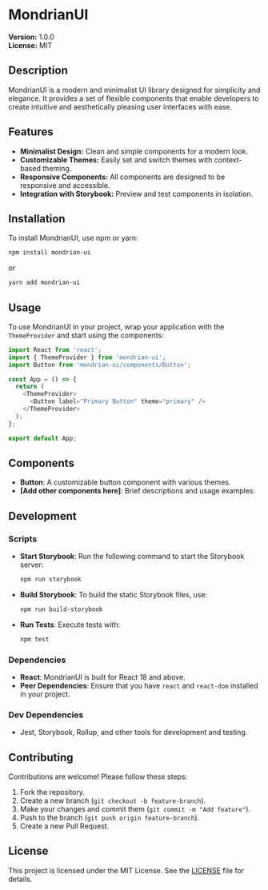 # MondrianUI

**Version:** 1.0.0  
**License:** MIT

## Description

MondrianUI is a modern and minimalist UI library designed for simplicity and elegance. It provides a set of flexible components that enable developers to create intuitive and aesthetically pleasing user interfaces with ease.

## Features

- **Minimalist Design:** Clean and simple components for a modern look.
- **Customizable Themes:** Easily set and switch themes with context-based theming.
- **Responsive Components:** All components are designed to be responsive and accessible.
- **Integration with Storybook:** Preview and test components in isolation.

## Installation

To install MondrianUI, use npm or yarn:

```bash
npm install mondrian-ui
```

or

```bash
yarn add mondrian-ui
```

## Usage

To use MondrianUI in your project, wrap your application with the `ThemeProvider` and start using the components:

```javascript
import React from 'react';
import { ThemeProvider } from 'mondrian-ui';
import Button from 'mondrian-ui/components/Button';

const App = () => {
  return (
    <ThemeProvider>
      <Button label="Primary Button" theme="primary" />
    </ThemeProvider>
  );
};

export default App;
```

## Components

- **Button**: A customizable button component with various themes.
- **[Add other components here]**: Brief descriptions and usage examples.

## Development

### Scripts

- **Start Storybook**: Run the following command to start the Storybook server:

  ```bash
  npm run storybook
  ```

- **Build Storybook**: To build the static Storybook files, use:

  ```bash
  npm run build-storybook
  ```

- **Run Tests**: Execute tests with:
  ```bash
  npm test
  ```

### Dependencies

- **React**: MondrianUI is built for React 18 and above.
- **Peer Dependencies**: Ensure that you have `react` and `react-dom` installed in your project.

### Dev Dependencies

- Jest, Storybook, Rollup, and other tools for development and testing.

## Contributing

Contributions are welcome! Please follow these steps:

1. Fork the repository.
2. Create a new branch (`git checkout -b feature-branch`).
3. Make your changes and commit them (`git commit -m "Add feature"`).
4. Push to the branch (`git push origin feature-branch`).
5. Create a new Pull Request.

## License

This project is licensed under the MIT License. See the [LICENSE](LICENSE) file for details.
